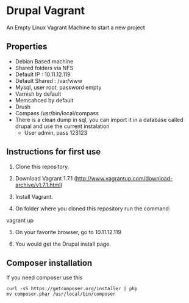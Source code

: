 # Drupal Vagrant

An Empty Linux Vagrant Machine to start a new project

## Properties
  
- Debian Based machine
- Shared folders via NFS
- Default IP : 10.11.12.119
- Default Shared : /var/www
- Mysql, user root, password empty
- Varnish by default
- Memcahced by default
- Drush 
- Compass /usr/bin/local/compass
- There is a clean dump in sql, you can import it in a database called drupal and use the current instalation
  - User admin, pass 123123

## Instructions for first use

1) Clone this repository.

2) Download Vagrant 1.7.1 (http://www.vagrantup.com/download-archive/v1.7.1.html)

3) Install Vagrant.

4) On folder where you cloned this repository run the command:

vagrant up

5) On your favorite browser, go to 10.11.12.119

6) You would get the Drupal install page.


## Composer installation

If you need composer use this
 
``` 
curl -sS https://getcomposer.org/installer | php
mv composer.phar /usr/local/bin/composer
```

